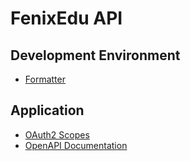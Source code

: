 # FenixEdu API

## Development Environment

- [Formatter](./formatter.md)

## Application

- [OAuth2 Scopes](./oauth2-scopes.md)
- [OpenAPI Documentation](./openapi.md)
